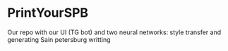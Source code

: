 # PrintYourSPB
Our repo with our UI (TG bot) and two neural networks: style transfer and generating Sain petersburg writting
